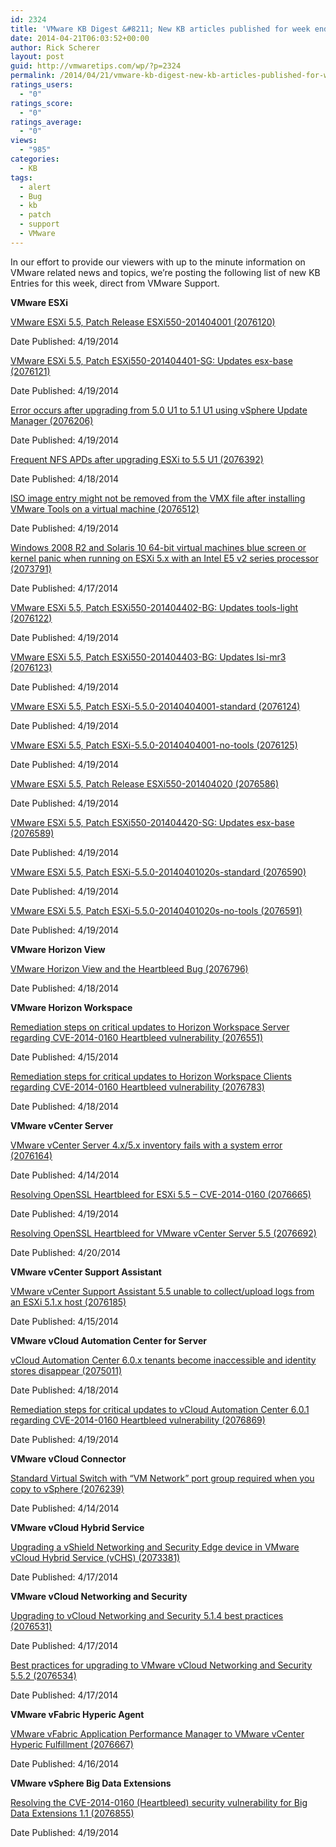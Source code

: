 ```yaml
---
id: 2324
title: 'VMware KB Digest &#8211; New KB articles published for week ending 4/19/14'
date: 2014-04-21T06:03:52+00:00
author: Rick Scherer
layout: post
guid: http://vmwaretips.com/wp/?p=2324
permalink: /2014/04/21/vmware-kb-digest-new-kb-articles-published-for-week-ending-41914/
ratings_users:
  - "0"
ratings_score:
  - "0"
ratings_average:
  - "0"
views:
  - "985"
categories:
  - KB
tags:
  - alert
  - Bug
  - kb
  - patch
  - support
  - VMware
---
```

In our effort to provide our viewers with up to the minute information on VMware related news and topics, we&#8217;re posting the following list of new KB Entries for this week, direct from VMware Support.

<!--more-->

**VMware ESXi**
  
[VMware ESXi 5.5, Patch Release ESXi550-201404001 (2076120)](http://bit.ly/1eUCr6o)
  
Date Published: 4/19/2014
  
[VMware ESXi 5.5, Patch ESXi550-201404401-SG: Updates esx-base (2076121)](http://bit.ly/PmVnP1)
  
Date Published: 4/19/2014
  
[Error occurs after upgrading from 5.0 U1 to 5.1 U1 using vSphere Update Manager (2076206)](http://bit.ly/PmVqdz)
  
Date Published: 4/19/2014
  
[Frequent NFS APDs after upgrading ESXi to 5.5 U1 (2076392)](http://bit.ly/1eUCtLl)
  
Date Published: 4/18/2014
  
[ISO image entry might not be removed from the VMX file after installing VMware Tools on a virtual machine (2076512)](http://bit.ly/PmVnP3)
  
Date Published: 4/19/2014
  
[Windows 2008 R2 and Solaris 10 64-bit virtual machines blue screen or kernel panic when running on ESXi 5.x with an Intel E5 v2 series processor (2073791)](http://bit.ly/PmVnP4)
  
Date Published: 4/17/2014
  
[VMware ESXi 5.5, Patch ESXi550-201404402-BG: Updates tools-light (2076122)](http://bit.ly/1eUCtLo)
  
Date Published: 4/19/2014
  
[VMware ESXi 5.5, Patch ESXi550-201404403-BG: Updates lsi-mr3 (2076123)](http://bit.ly/PmVqdE)
  
Date Published: 4/19/2014
  
[VMware ESXi 5.5, Patch ESXi-5.5.0-20140404001-standard (2076124)](http://bit.ly/1eUCrmM)
  
Date Published: 4/19/2014
  
[VMware ESXi 5.5, Patch ESXi-5.5.0-20140404001-no-tools (2076125)](http://bit.ly/PmVqdG)
  
Date Published: 4/19/2014
  
[VMware ESXi 5.5, Patch Release ESXi550-201404020 (2076586)](http://bit.ly/1eUCtLA)
  
Date Published: 4/19/2014
  
[VMware ESXi 5.5, Patch ESXi550-201404420-SG: Updates esx-base (2076589)](http://bit.ly/PmVo5l)
  
Date Published: 4/19/2014
  
[VMware ESXi 5.5, Patch ESXi-5.5.0-20140401020s-standard (2076590)](http://bit.ly/PmVo5n)
  
Date Published: 4/19/2014
  
[VMware ESXi 5.5, Patch ESXi-5.5.0-20140401020s-no-tools (2076591)](http://bit.ly/PmVqdI)
  
Date Published: 4/19/2014

**VMware Horizon View**
  
[VMware Horizon View and the Heartbleed Bug (2076796)](http://bit.ly/1eUCrDb)
  
Date Published: 4/18/2014

**VMware Horizon Workspace**
  
[Remediation steps on critical updates to Horizon Workspace Server regarding CVE-­2014-­0160 Heartbleed vulnerability (2076551)](http://bit.ly/1eUCrDc)
  
Date Published: 4/15/2014
  
[Remediation steps for critical updates to Horizon Workspace Clients regarding CVE-­2014-­0160 Heartbleed vulnerability (2076783)](http://bit.ly/PmVo5p)
  
Date Published: 4/18/2014

**VMware vCenter Server**
  
[VMware vCenter Server 4.x/5.x inventory fails with a system error (2076164)](http://bit.ly/1eUCrDf)
  
Date Published: 4/14/2014
  
[Resolving OpenSSL Heartbleed for ESXi 5.5 – CVE-2014-0160 (2076665)](http://bit.ly/PmVo5u)
  
Date Published: 4/19/2014
  
[Resolving OpenSSL Heartbleed for VMware vCenter Server 5.5 (2076692)](http://bit.ly/1eUCu21)
  
Date Published: 4/20/2014

**VMware vCenter Support Assistant**
  
[VMware vCenter Support Assistant 5.5 unable to collect/upload logs from an ESXi 5.1.x host (2076185)](http://bit.ly/1eUCrDn)
  
Date Published: 4/15/2014

**VMware vCloud Automation Center for Server**
  
[vCloud Automation Center 6.0.x tenants become inaccessible and identity stores disappear (2075011)](http://bit.ly/1jeeX8b)
  
Date Published: 4/18/2014
  
[Remediation steps for critical updates to vCloud Automation Center 6.0.1 regarding CVE-2014-0160 Heartbleed vulnerability (2076869)](http://bit.ly/1eUCu26)
  
Date Published: 4/19/2014

**VMware vCloud Connector**
  
[Standard Virtual Switch with “VM Network” port group required when you copy to vSphere (2076239)](http://bit.ly/1eUCrDp)
  
Date Published: 4/14/2014

**VMware vCloud Hybrid Service**
  
[Upgrading a vShield Networking and Security Edge device in VMware vCloud Hybrid Service (vCHS) (2073381)](http://bit.ly/1eUCrTG)
  
Date Published: 4/17/2014

**VMware vCloud Networking and Security**
  
[Upgrading to vCloud Networking and Security 5.1.4 best practices (2076531)](http://bit.ly/1eUCrTJ)
  
Date Published: 4/17/2014
  
[Best practices for upgrading to VMware vCloud Networking and Security 5.5.2 (2076534)](http://bit.ly/1eUCrTK)
  
Date Published: 4/17/2014

**VMware vFabric Hyperic Agent**
  
[VMware vFabric Application Performance Manager to VMware vCenter Hyperic Fulfillment (2076667)](http://bit.ly/PmVqKv)
  
Date Published: 4/16/2014

**VMware vSphere Big Data Extensions**
  
[Resolving the CVE-­2014-­0160 (Heartbleed) security vulnerability for Big Data Extensions 1.1 (2076855)](http://bit.ly/1eUCuip)
  
Date Published: 4/19/2014